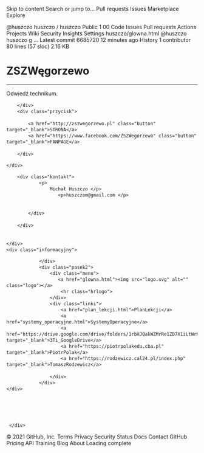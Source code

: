 Skip to content
Search or jump to…
Pull requests
Issues
Marketplace
Explore
 
@huszczo 
huszczo
/
huszczo
Public
1
00
Code
Issues
Pull requests
Actions
Projects
Wiki
Security
Insights
Settings
huszczo/glowna.html
@huszczo
huszczo g
…
Latest commit 6685720 12 minutes ago
 History
 1 contributor
80 lines (57 sloc)  2.16 KB
   
<!DOCTYPE html>
<html lang="en">
<head>
    <link rel="stylesheet" href="glowna.css">
        <meta charset="UTF-8">
        <meta http-equiv="X-UA-Compatible" content="IE=edge">
            <meta name="viewport" content="width=device-width, initial-scale=1.0">
    <title>Huszczo Michał</title>
</head>
<body>
    
<div class="calosc"><div class="kontener">
<div class="header">
    <div class="bgimg">
 <div class="informacje">
        <div class="tytul">
            <h1 class="zszwegorzewo">ZSZWęgorzewo</h1>
            <hr class="hr">
        </div>
        <div class="opis">
            Odwiedź technikum.
            
        </div>
        <div class="przycisk">

            <a href="http://zszwegorzewo.pl" class="button" target="_blank">STRONA</a>
            <a href="https://www.facebook.com/ZSZWegorzewo" class="button" target="_blank">FANPAGE</a>
            
        </div>
</div>

    </div>
   
  
</div>
    <div class="dane">

        <div class="kontakt">
                <p>
                    Michał Huszczo </p>
                       <p>huszczom@gmail.com </p> 
                                    
                
            </div>
            
        </div>
        

    </div>
    <div class="informacyjny">
<div class="pasek">

                </div>
                <div class="pasek2">
                    <div class="menu">
                       <a href="glowna.html"><img src="logo.svg" alt="" class="logo"></a>
                        <hr class="hrlogo">
                    </div>
                    <div class="linki">
                        <a href="plan_lekcji.html">PlanLekcji</a>
                        <a href="systemy_operacyjne.html">SystemyOperacyjne</a>
                        <a href="https://drive.google.com/drive/folders/1rbHJQakWZMrRe1ZD7X1iLtWrKLGJmkMg" target="_blank">3Ti_GoogleDrive</a>
                        <a href="https://piotrpolakedu.cba.pl" target="_blank">PiotrPolak</a>
                        <a href="https://rodzewicz.cal24.pl/index.php" target="_blank">TomaszRodzewicz</a>
                        
                    </div>
                </div>
    </div>
    

     


     </div>
    
     
        
</div>
</body>
</html>
© 2021 GitHub, Inc.
Terms
Privacy
Security
Status
Docs
Contact GitHub
Pricing
API
Training
Blog
About
Loading complete
